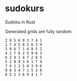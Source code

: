 # sudokurs
Sudoku in Rust

Generated grids are fully random:

    2 8 5 6 9 3 7 4 1
    1 7 4 5 8 2 6 3 9
    3 9 6 7 1 4 8 5 2
    4 1 7 8 2 5 9 6 3
    6 3 9 1 4 7 2 8 5
    5 2 8 9 3 6 1 7 4
    7 4 1 2 5 8 3 9 6
    9 6 3 4 7 1 5 2 8
    8 5 2 3 6 9 4 1 7

